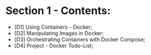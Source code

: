 # Section 1 - Contents: 

* [D1] Using Containers - Docker; 
* [D2] Manipulating Images in Docker; 
* [D3] Orchestrating Containers with Docker Compose; 
* [D4] Project - Docker Todo-List; 
